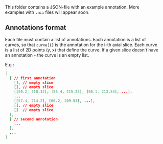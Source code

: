 This folder contains a JSON-file with an example annotation. 
More examples with `.nii` files will appear soon.

## Annotations format

Each file must contain a list of annotations.
Each annotation is a list of curves, so that `curve[i]` is the annotation for the i-th axial slice.
Each curve is a list of 2D points (y, x) that define the curve.
If a given slice doesn't have an annotation - the curve is an empty list.

E.g.:

```json
[
  [ // first annotation
    [], // empty slice
    [], // empty slice
    [[50.2, 210.12], [55.4, 215.23], [60.1, 213.54], ...],
    ...
    [[57.4, 214.2], [66.2, 209.53], ...],
    [], // empty slice
    []  // empty slice
  ],
  [ // second annotation
    ...
  ],
  ...
]
```
